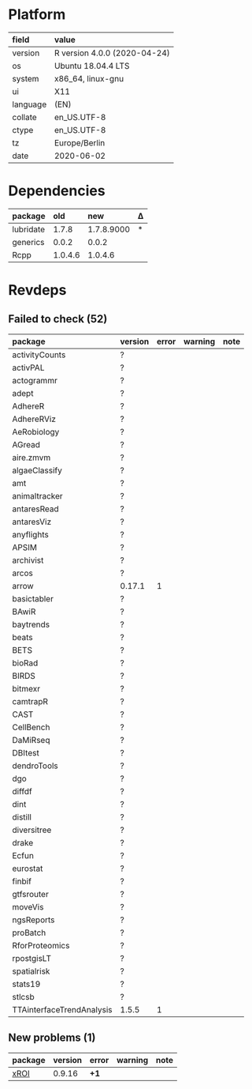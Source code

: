 # Platform

|field    |value                        |
|:--------|:----------------------------|
|version  |R version 4.0.0 (2020-04-24) |
|os       |Ubuntu 18.04.4 LTS           |
|system   |x86_64, linux-gnu            |
|ui       |X11                          |
|language |(EN)                         |
|collate  |en_US.UTF-8                  |
|ctype    |en_US.UTF-8                  |
|tz       |Europe/Berlin                |
|date     |2020-06-02                   |

# Dependencies

|package   |old     |new        |Δ  |
|:---------|:-------|:----------|:--|
|lubridate |1.7.8   |1.7.8.9000 |*  |
|generics  |0.0.2   |0.0.2      |   |
|Rcpp      |1.0.4.6 |1.0.4.6    |   |

# Revdeps

## Failed to check (52)

|package                   |version |error |warning |note |
|:-------------------------|:-------|:-----|:-------|:----|
|activityCounts            |?       |      |        |     |
|activPAL                  |?       |      |        |     |
|actogrammr                |?       |      |        |     |
|adept                     |?       |      |        |     |
|AdhereR                   |?       |      |        |     |
|AdhereRViz                |?       |      |        |     |
|AeRobiology               |?       |      |        |     |
|AGread                    |?       |      |        |     |
|aire.zmvm                 |?       |      |        |     |
|algaeClassify             |?       |      |        |     |
|amt                       |?       |      |        |     |
|animaltracker             |?       |      |        |     |
|antaresRead               |?       |      |        |     |
|antaresViz                |?       |      |        |     |
|anyflights                |?       |      |        |     |
|APSIM                     |?       |      |        |     |
|archivist                 |?       |      |        |     |
|arcos                     |?       |      |        |     |
|arrow                     |0.17.1  |1     |        |     |
|basictabler               |?       |      |        |     |
|BAwiR                     |?       |      |        |     |
|baytrends                 |?       |      |        |     |
|beats                     |?       |      |        |     |
|BETS                      |?       |      |        |     |
|bioRad                    |?       |      |        |     |
|BIRDS                     |?       |      |        |     |
|bitmexr                   |?       |      |        |     |
|camtrapR                  |?       |      |        |     |
|CAST                      |?       |      |        |     |
|CellBench                 |?       |      |        |     |
|DaMiRseq                  |?       |      |        |     |
|DBItest                   |?       |      |        |     |
|dendroTools               |?       |      |        |     |
|dgo                       |?       |      |        |     |
|diffdf                    |?       |      |        |     |
|dint                      |?       |      |        |     |
|distill                   |?       |      |        |     |
|diversitree               |?       |      |        |     |
|drake                     |?       |      |        |     |
|Ecfun                     |?       |      |        |     |
|eurostat                  |?       |      |        |     |
|finbif                    |?       |      |        |     |
|gtfsrouter                |?       |      |        |     |
|moveVis                   |?       |      |        |     |
|ngsReports                |?       |      |        |     |
|proBatch                  |?       |      |        |     |
|RforProteomics            |?       |      |        |     |
|rpostgisLT                |?       |      |        |     |
|spatialrisk               |?       |      |        |     |
|stats19                   |?       |      |        |     |
|stlcsb                    |?       |      |        |     |
|TTAinterfaceTrendAnalysis |1.5.5   |1     |        |     |

## New problems (1)

|package                  |version |error  |warning |note |
|:------------------------|:-------|:------|:-------|:----|
|[xROI](problems.md#xroi) |0.9.16  |__+1__ |        |     |

